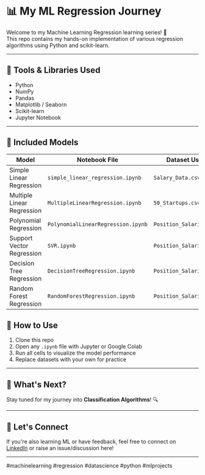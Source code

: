 # 📊 My ML Regression Journey

Welcome to my Machine Learning Regression learning series! 🚀  
This repo contains my hands-on implementation of various regression algorithms using Python and scikit-learn.

---

## 🔧 Tools & Libraries Used
- Python
- NumPy
- Pandas
- Matplotlib / Seaborn
- Scikit-learn
- Jupyter Notebook

---

## 📁 Included Models

| Model                         | Notebook File                         | Dataset Used            |
|------------------------------|----------------------------------------|--------------------------|
| Simple Linear Regression      | `simple_linear_regression.ipynb`       | `Salary_Data.csv`        |
| Multiple Linear Regression    | `MultipleLinearRegression.ipynb`       | `50_Startups.csv`        |
| Polynomial Regression         | `PolynomialLinearRegression.ipynb`     | `Position_Salaries.csv`  |
| Support Vector Regression     | `SVR.ipynb`                             | `Position_Salaries.csv`  |
| Decision Tree Regression      | `DecisionTreeRegression.ipynb`         | `Position_Salaries.csv`  |
| Random Forest Regression      | `RandomForestRegression.ipynb`         | `Position_Salaries.csv`  |



## 🚀 How to Use

1. Clone this repo
2. Open any `.ipynb` file with Jupyter or Google Colab
3. Run all cells to visualize the model performance
4. Replace datasets with your own for practice

---

## 📌 What's Next?
Stay tuned for my journey into **Classification Algorithms**! 🔍

---

## 🙌 Let's Connect
If you're also learning ML or have feedback, feel free to connect on [LinkedIn](https://www.linkedin.com/in/swapnil-panchal-1b8a54258) or raise an issue/discussion here!

---

#machinelearning #regression #datascience #python #mlprojects
